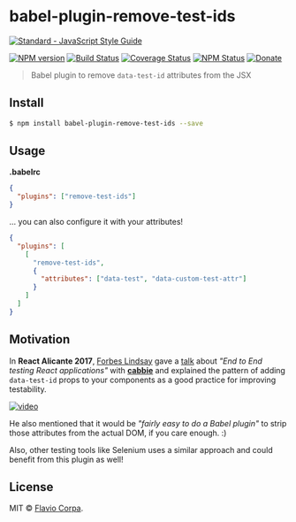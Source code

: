 # babel-plugin-remove-test-ids

[![Standard - JavaScript Style Guide](https://cdn.rawgit.com/feross/standard/master/badge.svg)](https://github.com/feross/standard)

[![NPM version](https://img.shields.io/npm/v/babel-plugin-remove-test-ids.svg?style=flat-square)](https://www.npmjs.org/package/babel-plugin-remove-test-ids)
[![Build Status](https://img.shields.io/travis/kutyel/babel-plugin-remove-test-ids/master.svg?style=flat-square)](https://travis-ci.org/kutyel/babel-plugin-remove-test-ids)
[![Coverage Status](https://img.shields.io/coveralls/kutyel/babel-plugin-remove-test-ids.svg?style=flat-square)](https://coveralls.io/github/kutyel/babel-plugin-remove-test-ids)
[![NPM Status](https://img.shields.io/npm/dm/babel-plugin-remove-test-ids.svg?style=flat-square)](https://www.npmjs.org/package/babel-plugin-remove-test-ids)
[![Donate](https://img.shields.io/badge/donate-paypal-blue.svg?style=flat-square)](https://paypal.me/flaviocorpa)

> Babel plugin to remove `data-test-id` attributes from the JSX

## Install

```bash
$ npm install babel-plugin-remove-test-ids --save
```

## Usage

**.babelrc**

```json
{
  "plugins": ["remove-test-ids"]
}
```

... you can also configure it with your attributes!

```json
{
  "plugins": [
    [
      "remove-test-ids",
      {
        "attributes": ["data-test", "data-custom-test-attr"]
      }
    ]
  ]
}
```

## Motivation

In **React Alicante 2017**, [Forbes Lindsay](https://github.com/ForbesLindesay) gave a [talk](https://github.com/ForbesLindesay/end-to-end-testing-react-applications/blob/master/end%20to%20end%20testing%20react%20applications.pdf) about _"End to End testing React applications"_ with [**cabbie**](https://github.com/ForbesLindesay/cabbie) and explained the pattern of adding `data-test-id` props to your components as a good practice for improving testability.

[![video](http://img.youtube.com/vi/veb-xTGZulY/0.jpg)](http://www.youtube.com/watch?v=veb-xTGZulY)

He also mentioned that it would be _"fairly easy to do a Babel plugin"_ to strip those attributes from the actual DOM, if you care enough. :)

Also, other testing tools like Selenium uses a similar approach and could benefit from this plugin as well!

## License

MIT © [Flavio Corpa](https://github.com/kutyel).
